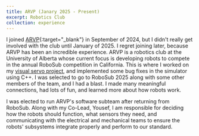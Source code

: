 ```yaml
---
title: ARVP (Janary 2025 - Present)
excerpt: Robotics Club
collection: experience
---
```

I joined [ARVP](https://arvp.org){:target="_blank"} in September of 2024, but I didn't really get involved with the club until January of 2025. I regret joining later, because ARVP has been an incredible experience. ARVP is a robotics club at the University of Alberta whose current focus is developing robots to compete in the annual RoboSub competition in California. This is where I worked on my [visual servo project](/projects/visual-servo), and implemented some bug fixes in the simulator using C++. I was selected to go to RoboSub 2025 along with some other members of the team, and I had a blast. I made many meaningful connections, had lots of fun, and learned more about how robots work.

I was elected to run ARVP's software subteam after returning from RoboSub. Along with my Co-Lead, Yousef, I am responsible for deciding how the robots should function, what sensors they need, and communicating with the electrical and mechanical teams to ensure the robots' subsystems integrate properly and perform to our standard.
